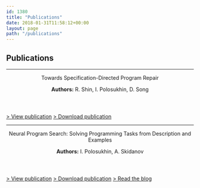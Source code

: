 ```yaml
---
id: 1380
title: "Publications"
date: 2018-01-31T11:58:12+00:00
layout: page
path: "/publications"
---
```



<section class="text-center">
  <div class="container">
    <h2 class="section-heading">Publications</h2>
    <hr class="primary">
    <article>
        <div class="container">
        <header>
            <p class="lead">Towards Specification-Directed Program Repair</p>
            <p><b>Authors:</b> <span class="text-muted">R. Shin, I. Polosukhin, D. Song</span></p>
        </header>
        <footer>
            <a href="https://openreview.net/forum?id=B1iZRFkwz" class="px-2"> > View publication</a>
            <a href="https://openreview.net/pdf?id=B1iZRFkwz" class="px-2"> > Download publication</a>
            <!--<a href="/articles/2018-01-31-Neural-Program-Search-Paper/"> > Read the blog</a>-->
        </footer>
        </div>
    </article>
    <hr>
    <article>
        <div class="container">
        <header>
            <p class="lead">Neural Program Search: Solving Programming Tasks from Description and Examples</p>
            <p><b>Authors:</b> <span class="text-muted">I. Polosukhin, A. Skidanov</span></p>
        </header>
        <footer>
            <a href="https://arxiv.org/abs/1802.04335" class="px-2"> > View publication</a>
            <a href="https://arxiv.org/pdf/1802.04335.pdf" class="px-2"> > Download publication</a>
            <a href="/articles/2018-05-07-Neural-Program-Search-Paper/"> > Read the blog</a>
        </footer>
        </div>
    </article>
  </div>
</section>


